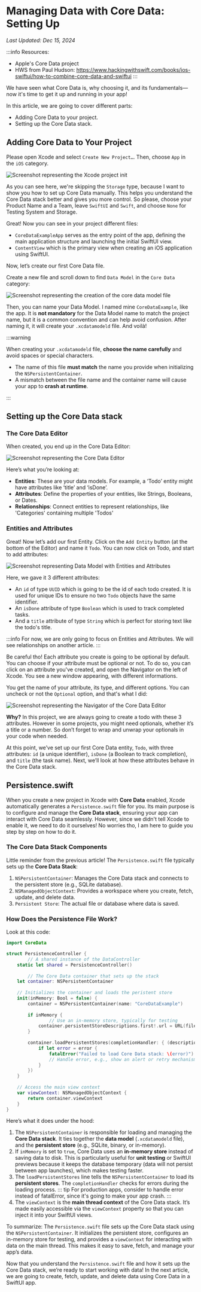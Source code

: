 # Managing Data with Core Data: Setting Up

*Last Updated: Dec 15, 2024*

:::info
Resources:
* Apple's Core Data project
* HWS from Paul Hudson: https://www.hackingwithswift.com/books/ios-swiftui/how-to-combine-core-data-and-swiftui
:::

We have seen what Core Data is, why choosing it, and its fundamentals—now it's time to get it up and running in your app!

In this article, we are going to cover different parts:

- Adding Core Data to your project.
- Setting up the Core Data stack.

## Adding Core Data to Your Project

Please open Xcode and select `Create New Project…`. Then, choose `App` in the `iOS` category.

<div class="center">
<img src="/ios/coredata/cd-project.png" alt="Screenshot representing the Xcode project init"  />
</div>

As you can see here, we're skipping the `Storage` type,  because I want to show you how to set up Core Data manually. This helps you understand the Core Data stack better and gives you more control. So please, choose your Product Name and a Team, leave `SwiftUI` and `Swift`, and choose `None` for Testing System and Storage.

Great! Now you can see in your project different files:

- `CoreDataExampleApp` serves as the entry point of the app, defining the main application structure and launching the initial SwiftUI view.
- `ContentView` which is the primary view when creating an iOS application using SwiftUI.

Now, let’s create our first Core Data file.

Create a new file and scroll down to find `Data Model` in the `Core Data` category:

<div class="center">
<img src="/ios/coredata/cd-file.png" alt="Screenshot representing the creation of the core data model file"  />
</div>

Then, you can name your Data Model. I named mine `CoreDataExample`, like the app. It is **not mandatory** for the Data Model name to match the project name, but it is a common convention and can help avoid confusion. After naming it, it will create your `.xcdatamodeld` file. And voilà! 

:::warning

When creating your `.xcdatamodeld` file, **choose the name carefully** and avoid spaces or special characters.

- The name of this file **must match** the name you provide when initializing the `NSPersistentContainer`.
- A mismatch between the file name and the container name will cause your app to **crash at runtime**.

:::

## Setting up the Core Data stack

### The Core Data Editor

When created, you end up in the Core Data Editor:

<div class="center">
<img src="/ios/coredata/cd-editor.png" alt="Screenshot representing the Core Data Editor"  />
</div>

Here’s what you’re looking at:

- **Entities**: These are your data models. For example, a ‘Todo’ entity might have attributes like ‘title’ and ‘isDone’.
- **Attributes**: Define the properties of your entities, like Strings, Booleans, or Dates.
- **Relationships**: Connect entities to represent relationships, like 'Categories' containing multiple 'Todos'

### Entities and Attributes

Great! Now let’s add our first Entity. Click on the `Add Entity` button (at the bottom of the Editor) and name it `Todo`. You can now click on Todo, and start to add attributes:

<div class="center">
<img src="/ios/coredata/cd-attributes.png" alt="Screenshot representing Data Model with Entities and Attributes"  />
</div>

Here, we gave it 3 different attributes:

- An `id` of type `UUID` which is going to be the id of each todo created. It is used for unique IDs to ensure no two `Todo` objects have the same identifier.
- An `isDone` attribute of type `Boolean` which is used to track completed tasks.
- And a `title` attribute of type `String` which is perfect for storing text like the todo's title.

:::info
For now, we are only going to focus on Entities and Attributes. We will see relationships on another article.
:::

Be careful tho! Each attribute you create is going to be optional by default. You can choose if your attribute must be optional or not. To do so, you can click on an attribute you've created, and open the Navigator on the left of Xcode. You see a new window appearing, with different informations. 

You get the name of your attribute, its type, and different options. You can uncheck or not the `Optional` option, and that's what I did:

<div class="center">
<img src="/ios/coredata/cd-navigator.png" alt="Screenshot representing the Navigator of the Core Data Editor"  />
</div>

**Why?** In this project, we are always going to create a todo with these 3 attributes. However in some projects, you might need optionals, whether it’s a title or a number. So don’t forget to wrap and unwrap your optionals in your code when needed.

At this point, we’ve set up our first Core Data entity, `Todo`, with three attributes: `id` (a unique identifier), `isDone` (a Boolean to track completion), and `title` (the task name). Next, we’ll look at how these attributes behave in the Core Data stack.

## Persistence.swift

When you create a new project in Xcode with **Core Data** enabled, Xcode automatically generates a `Persistence.swift` file for you. Its main purpose is to configure and manage the **Core Data stack**, ensuring your app can interact with Core Data seamlessly. However, since we didn't tell Xcode to enable it, we need to do it ourselves! No worries tho, I am here to guide you step by step on how to do it.

### The Core Data Stack Components

Little reminder from the previous article! The `Persistence.swift` file typically sets up the **Core Data Stack**:

1. `NSPersistentContainer`: Manages the Core Data stack and connects to the persistent store (e.g., SQLite database).
2. `NSManagedObjectContext`: Provides a workspace where you create, fetch, update, and delete data.
3. `Persistent Store`: The actual file or database where data is saved.

### How Does the Persistence File Work?

Look at this code:

```swift
import CoreData

struct PersistenceController {
		// A shared instance of the DataController
    static let shared = PersistenceController()
		
		// The Core Data container that sets up the stack
    let container: NSPersistentContainer
    
    // Initializes the container and loads the peristent store
    init(inMemory: Bool = false) {
        container = NSPersistentContainer(name: "CoreDataExample")
        
        if inMemory {
		        // Use an in-memory store, typically for testing
            container.persistentStoreDescriptions.first!.url = URL(fileURLWithPath: "/dev/null")
        }
       
        container.loadPersistentStores(completionHandler: { (description, error) in
            if let error = error {
                fatalError("Failed to load Core Data stack: \(error)")
                // Handle error, e.g., show an alert or retry mechanism
            }
        })
    }
    
    // Access the main view context
    var viewContext: NSManagedObjectContext {
        return container.viewContext
    }
}
```

Here’s what it does under the hood:

1. The `NSPersistentContainer` is responsible for loading and managing the **Core Data stack**. It ties together the **data model** (`.xcdatamodeld` file), and the **persistent store** (e.g., SQLite, binary, or in-memory).
2. If `inMemory` is set to `true`, Core Data uses an **in-memory store** instead of saving data to disk. This is particularly useful for **unit testing** or SwiftUI previews because it keeps the database temporary (data will not persist between app launches), which makes testing faster.
3. The `loadPersistentStores` line tells the `NSPersistentContainer` to load its **persistent stores**. The `completionHandler` checks for errors during the loading process.
::: tip
For production apps, consider to handle error instead of fatalError, since it's going to make your app crash.
:::
4. The `viewContext` is the **main thread context** of the Core Data stack. It’s made easily accessible via the `viewContext` property so that you can inject it into your SwiftUI views.

To summarize: The `Persistence.swift` file sets up the Core Data stack using the `NSPersistentContainer`. It initializes the persistent store, configures an in-memory store for testing, and provides a `viewContext` for interacting with data on the main thread. This makes it easy to save, fetch, and manage your app’s data.

Now that you understand the `Persistence.swift` file and how it sets up the Core Data stack, we’re ready to start working with data! In the next article, we are going to create, fetch, update, and delete data using Core Data in a SwiftUI app.